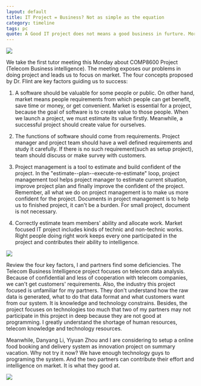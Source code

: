 ```yaml
---
layout: default
title: IT Project = Business? Not as simple as the equation
category: timeline
tags: pc
quote: A Good IT project does not means a good business in furture. More things required to make project becoming business.
---
```


<img src="http://www.iglobsyn.com/wp-content/uploads/2015/03/business-intelligence-banner.png"/>

We take the first tutor meeting this Monday about COMP8600 Project (Telecom Business intelligence). The meeting exposes our problems in doing project and leads us to focus on market. The four concepts proposed by Dr. Flint are key factors guiding us to success:

1. A software should be valuable for some people or public. On other hand, market means people requirements from which people can get benefit, save time or money, or get convenient. Market is essential for a project, because the goal of software is to create value to those people. When we launch a project, we must estimate its value firstly. Meanwhile, a successful project should create value for ourselves.

2. The functions of software should come from requirements. Project manager and project team should have a well defined requirements and study it carefully. If there is no such requirement(such as setup project), team should discuss or make survey with customers.

3. Project management is a tool to estimate and build confident of the project. In the "estimate--plan--execute-re-estimate" loop, project management tool helps project manager to estimate current situation, improve project plan and finally improve the confident of the project. Remember, all what we do on project management is to make us more confident for the project. Documents in project management is to help us to finished project, it can't be a burden. For small project, document is not necessary.

4. Correctly estimate team members' ability and allocate work. Market focused IT project includes kinds of technic and non-technic works. Right people doing right work keeps every one participated in the project and contributes their ability to intelligence.

<img src="http://snespecialprojects.com/wp-content/uploads/2013/10/iStock_000027197562Medium-1789x640.jpg"/>

Review the four key factors, I and partners find some deficiencies. The Telecom Business Intelligence project focuses on telecom data analysis. Because of confidential and less of cooperation with telecom companies, we can't get customers' requirements. Also, the industry this project focused is unfamiliar for my partners. They don't understand how the raw data is generated, what to do that data format and what customers want from our system. It is knowledge and technology constrains. Besides, the project focuses on technologies too much that two of my partners may not participate in this project in deep because they are not good at programming. I greatly understand the shortage of human resources, telecom knowledge and technology resources.

Meanwhile, Danyang Li, Yiyuan Zhou and I are considering to setup a online food booking and delivery system as innovation project on summary vacation. Why not try it now? We have enough technology guys to programing the system. And the two partners can contribute their effort and intelligence on market. It is what they good at.

<img src="http://pulsosocial.com/wp-content/uploads/2013/10/food-smartphone.jpg"/>
